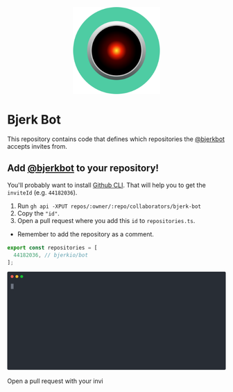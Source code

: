 <div style="text-align: center">
  <img src=".github/header.svg" width="200px">
</div>

# Bjerk Bot

This repository contains code that defines which repositories the [@bjerkbot][bjerkbot] accepts invites from.

## Add [@bjerkbot][bjerkbot] to your repository!

You'll probably want to install [Github CLI][github-cli]. That will help you to get the `inviteId` (e.g. `44182036`).

1. Run `gh api -XPUT repos/:owner/:repo/collaborators/bjerk-bot`
2. Copy the `"id"`.
3. Open a pull request where you add this `id` to `repositories.ts`.

* Remember to add the repository as a comment.

```typescript
export const repositories = [
  44182036, // bjerkio/bot
];
```

<img width="600" src="https://raw.githubusercontent.com/bjerkio/bot/main/.github/demo.svg" />

Open a pull request with your invi


[bjerkbot]: https://github.com/bjerk-bot
[github-cli]: https://cli.github.com/